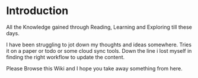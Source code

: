# Introduction

All the Knowledge gained through Reading, Learning and Exploring till these days.

I have been struggling to jot down my thoughts and ideas somewhere. Tries it on a paper or todo or some cloud sync tools. Down the line i lost myself in finding the right workflow to update the content.

Please Browse this Wiki and I hope you take away something from here.

